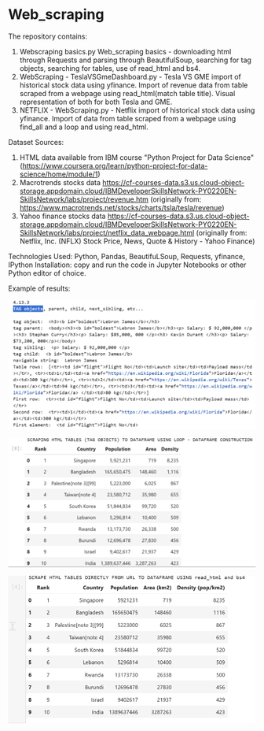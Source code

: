 # Web_scraping

The repository contains:
1. Webscraping basics.py Web_scraping basics - downloading html through Requests and parsing through BeautifulSoup, searching for tag objects, searching for tables, use of read_html and bs4.
2. WebScraping - TeslaVSGmeDashboard.py - Tesla VS GME import of historical stock data using yfinance. Import of revenue data from table scraped from a webpage using read_html(match table title). Visual representation of both for both Tesla and GME.
3. NETFLIX - WebScraping.py - Netflix import of historical stock data using yfinance. Import of data from table scraped from a webpage using find_all and a loop and using read_html.

Dataset Sources: 
1. HTML data available from IBM course "Python Project for Data Science" (https://www.coursera.org/learn/python-project-for-data-science/home/module/1)
2.  Macrotrends stocks data https://cf-courses-data.s3.us.cloud-object-storage.appdomain.cloud/IBMDeveloperSkillsNetwork-PY0220EN-SkillsNetwork/labs/project/revenue.htm (originally from: https://www.macrotrends.net/stocks/charts/tsla/tesla/revenue)
3.  Yahoo finance stocks data https://cf-courses-data.s3.us.cloud-object-storage.appdomain.cloud/IBMDeveloperSkillsNetwork-PY0220EN-SkillsNetwork/labs/project/netflix_data_webpage.html (originally from: Netflix, Inc. (NFLX) Stock Price, News, Quote & History - Yahoo Finance)

Technologies Used: Python, Pandas, BeautifuLSoup, Requests, yfinance, IPython
Installation: copy and run the code in Jupyter Notebooks or other Python editor of choice.

Example of results:

![Tag_objects](Tag_objects.png)

![Most Densely Populated Countries - Scraping tables to df using loop](Most_densely_populated_countries_scraping_tables_to_df_using_loop.png)

![Most Densely Populated Countries - Scraping tables to df using directly from url using read_html and bs4](Most_densly_populated_countries_scrape_tables_to_df_directly_from_url_using_read_html_and_bs4.png)






